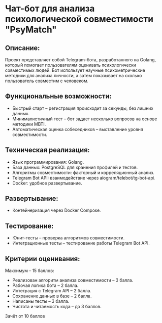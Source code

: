 

# Чат-бот для анализа психологической совместимости "PsyMatch"

## Описание:
Проект представляет собой Telegram-бота, разработанного на Golang, который помогает пользователям оценивать психологически совместимых людей. Бот использует научные психометрические методики для анализа личности, а затем показывает на сколько пользователь совместим с человеком.   

## Функциональные возможности:  

- Быстрый старт – регистрация происходит за секунды, без лишних данных.  
- Минималистичный тест – бот задает несколько вопросов на основе методики MBTI.  
- Автоматическая оценка собеседников – выставление уровня совместимости.  

## Техническая реализация:  

- Язык программирования: Golang.  
- База данных: PostgreSQL для хранения профилей и тестов.  
- Алгоритмы совместимости: факторный и корреляционный анализ.  
- Telegram Bot API: взаимодействие через aiogram/telebot/tg-bot-api.  
- Docker: удобное развертывание.  

## Развертывание:  

-  Контейнеризация через Docker Compose.  

## Тестирование:  

- Юнит-тесты – проверка алгоритмов совместимости.  
- Интеграционные тесты – тестирование работы Telegram Bot API.  

  
## Критерии оценивания:  
Максимум – 15 баллов:  

- Реализован алгоритм анализа совместимости – 3 балла.  
- Рабочая логика бота – 2 балла.  
- Интеграция с Telegram API – 2 балла.  
- Сохранение данных в базе – 2 балла.  
- Написаны тесты – 3 балла.  
- Чистота и читаемость кода – до 3 баллов.  

Зачёт от 10 баллов 
